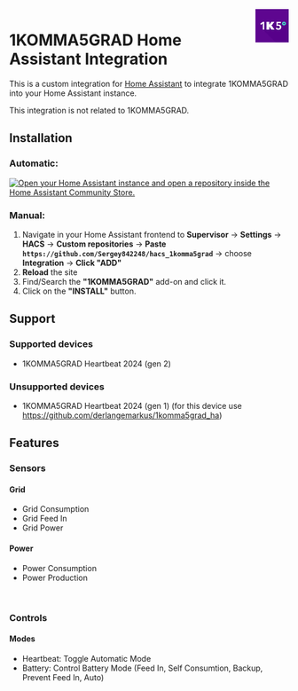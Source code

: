 <img src="https://raw.githubusercontent.com/BirknerAlex/hacs_1komma5grad/main/images/icon.png" alt="1KOMMA5GRAD Logo" title="1KOMMA5GRAD Home Assistant Integration" align="right" height="60" />

# 1KOMMA5GRAD Home Assistant Integration

This is a custom integration for [Home Assistant](https://www.home-assistant.io/) to integrate 1KOMMA5GRAD 
into your Home Assistant instance.

This integration is not related to 1KOMMA5GRAD.



## Installation

### Automatic:
[![Open your Home Assistant instance and open a repository inside the Home Assistant Community Store.](https://my.home-assistant.io/badges/hacs_repository.svg)](https://my.home-assistant.io/redirect/hacs_repository/?owner=Sergey842248&repository=hacs_1komma5grad)

### Manual:
1. Navigate in your Home Assistant frontend to **Supervisor** -> **Settings** -> **HACS** -> **Custom repositories** -> **Paste ```https://github.com/Sergey842248/hacs_1komma5grad```** -> choose **Integration** -> **Click "ADD"**
3. **Reload** the site
4. Find/Search the **"1KOMMA5GRAD"** add-on and click it.
5. Click on the **"INSTALL"** button.


## Support
### Supported devices
- 1KOMMA5GRAD Heartbeat 2024 (gen 2)
  
### Unsupported devices
- 1KOMMA5GRAD Heartbeat 2024 (gen 1) (for this device use https://github.com/derlangemarkus/1komma5grad_ha) 



## Features

### Sensors
#### Grid 
- Grid Consumption
- Grid Feed In
- Grid Power

#### Power
- Power Consumption
- Power Production
</br>

### Controls
#### Modes
- Heartbeat: Toggle Automatic Mode
- Battery: Control Battery Mode (Feed In, Self Consumtion, Backup, Prevent Feed In, Auto)
